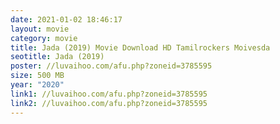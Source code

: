 ```yaml
---
date: 2021-01-02 18:46:17
layout: movie
category: movie
title: Jada (2019) Movie Download HD Tamilrockers Moivesda
seotitle: Jada (2019)
poster: //luvaihoo.com/afu.php?zoneid=3785595
size: 500 MB
year: "2020"
link1: //luvaihoo.com/afu.php?zoneid=3785595
link2: //luvaihoo.com/afu.php?zoneid=3785595
---
```

